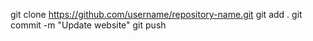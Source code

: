 git clone https://github.com/username/repository-name.git
git add .
git commit -m "Update website"
git push
